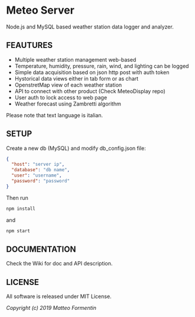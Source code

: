 # Meteo Server

Node.js and MySQL based weather station data logger and analyzer.  

## FEAUTURES

- Multiple weather station management web-based
- Temperature, humidity, pressure, rain, wind, and lighting can be logged
- Simple data acquisition based on json http post with auth token
- Hystorical data views either in tab form or as chart
- OpenstretMap view of each weather station  
- API to connect with other product (Check MeteoDisplay repo)
- User auth to lock access to web page
- Weather forecast using Zambretti algorithm

Please note that text language is italian.

## SETUP

Create a new db (MySQL) and modify db_config.json file:

```json
{
  "host": "server ip",
  "database": "db name",
  "user": "username",
  "password": "password"
}
```

Then run

```bash
npm install
```

and

```bash
npm start
```

## DOCUMENTATION

Check the Wiki for doc and API description.  

## LICENSE

All software is released under MIT License.

*Copyright (c) 2019 Matteo Formentin*